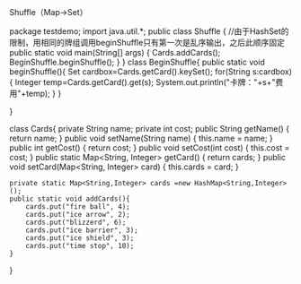 Shuffle（Map->Set）

package testdemo;
import java.util.*;
public class Shuffle {                   //由于HashSet的限制，用相同的牌组调用beginShuffle只有第一次是乱序输出，之后此顺序固定
	public static void main(String[] args) {
		Cards.addCards();
		BeginShuffle.beginShuffle();
	}
}
class BeginShuffle{
	  public static void beginShuffle(){
		  Set<String> cardbox=Cards.getCard().keySet();
		  for(String s:cardbox){
			  Integer temp=Cards.getCard().get(s);
			  System.out.println("卡牌："+s+"费用"+temp);
		  }
	  }
	
}

class Cards{
	private String name;
	private int cost;
	public String getName() {
		return name;
	}
	public void setName(String name) {
		this.name = name;
	}
	public int getCost() {
		return cost;
	}
	public void setCost(int cost) {
		this.cost = cost;
	}
	public static Map<String, Integer> getCard() {
		return cards;
	}
	public void setCard(Map<String, Integer> card) {
		this.cards = card;
	}
	
	private static Map<String,Integer> cards =new HashMap<String,Integer>();
	public static void addCards(){
		cards.put("fire ball", 4);
		cards.put("ice arrow", 2);
		cards.put("blizzerd", 6);
		cards.put("ice barrier", 3);
		cards.put("ice shield", 3);
		cards.put("time stop", 10);
	}
}
